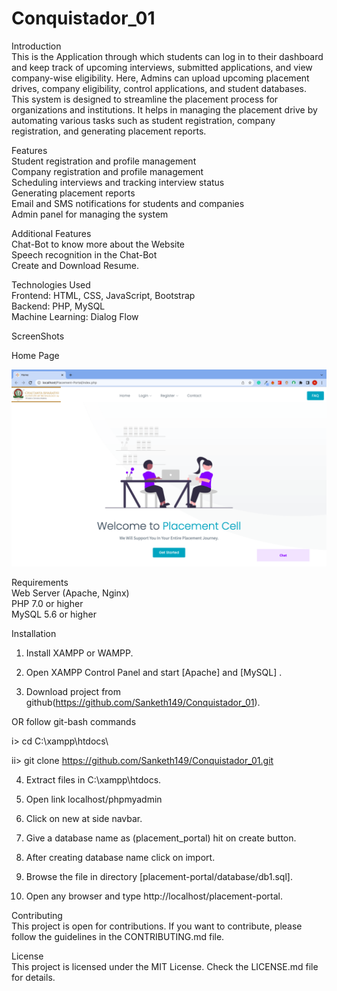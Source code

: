# Conquistador_01
Introduction  
This is the Application through which students can log in to their dashboard and keep track of
upcoming interviews, submitted applications, and view company-wise eligibility. Here, Admins can upload upcoming placement drives, company eligibility, control applications, and student databases.  
This system is designed to streamline the placement process for organizations and institutions. It helps in managing the placement drive by automating various tasks such as student registration, company registration, and generating placement reports.

Features  
Student registration and profile management  
Company registration and profile management  
Scheduling interviews and tracking interview status  
Generating placement reports  
Email and SMS notifications for students and companies  
Admin panel for managing the system  

Additional Features  
Chat-Bot to know more about the Website   
Speech recognition in the Chat-Bot  
Create and Download Resume.   

Technologies Used    
Frontend: HTML, CSS, JavaScript, Bootstrap  
Backend: PHP, MySQL  
Machine Learning: Dialog Flow  

ScreenShots

Home Page

![Home Page](Screenshots/Dashboard.png "Home Page")

Requirements  
Web Server (Apache, Nginx)  
PHP 7.0 or higher  
MySQL 5.6 or higher  

Installation  
1. Install XAMPP or WAMPP.

2. Open XAMPP Control Panel and start [Apache] and [MySQL] .

3. Download project from github(https://github.com/Sanketh149/Conquistador_01).

OR follow git-bash commands

i> cd C:\\xampp\htdocs\

ii> git clone https://github.com/Sanketh149/Conquistador_01.git

4. Extract files in C:\xampp\htdocs.

5. Open link localhost/phpmyadmin

6. Click on new at side navbar.

7. Give a database name as (placement_portal) hit on create button.

8. After creating database name click on import.

9. Browse the file in directory [placement-portal/database/db1.sql].

10. Open any browser and type http://localhost/placement-portal.

Contributing  
This project is open for contributions. If you want to contribute, please follow the guidelines in the CONTRIBUTING.md file.

License  
This project is licensed under the MIT License. Check the LICENSE.md file for details.
